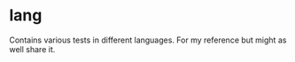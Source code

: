 lang
====

Contains various tests in different languages.  For my reference but might as well share it.

